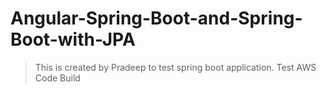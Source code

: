 # Angular-Spring-Boot-and-Spring-Boot-with-JPA
> This is created by Pradeep to test spring boot application.
> Test AWS Code Build
